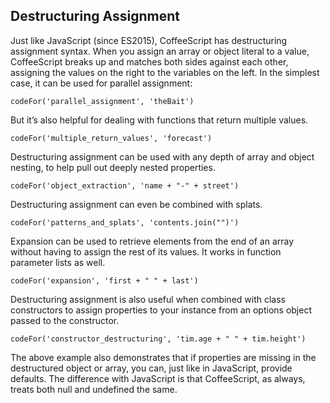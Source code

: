 ## Destructuring Assignment

Just like JavaScript (since ES2015), CoffeeScript has destructuring assignment syntax. When you assign an array or object literal to a value, CoffeeScript breaks up and matches both sides against each other, assigning the values on the right to the variables on the left. In the simplest case, it can be used for parallel assignment:

```
codeFor('parallel_assignment', 'theBait')
```

But it’s also helpful for dealing with functions that return multiple values.

```
codeFor('multiple_return_values', 'forecast')
```

Destructuring assignment can be used with any depth of array and object nesting, to help pull out deeply nested properties.

```
codeFor('object_extraction', 'name + "-" + street')
```

Destructuring assignment can even be combined with splats.

```
codeFor('patterns_and_splats', 'contents.join("")')
```

Expansion can be used to retrieve elements from the end of an array without having to assign the rest of its values. It works in function parameter lists as well.

```
codeFor('expansion', 'first + " " + last')
```

Destructuring assignment is also useful when combined with class constructors to assign properties to your instance from an options object passed to the constructor.

```
codeFor('constructor_destructuring', 'tim.age + " " + tim.height')
```

The above example also demonstrates that if properties are missing in the destructured object or array, you can, just like in JavaScript, provide defaults. The difference with JavaScript is that CoffeeScript, as always, treats both null and undefined the same.
